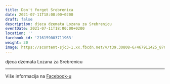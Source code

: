 ```yaml
---
title: Don't forget Srebrenica
date: 2021-07-11T18:00:00+0200
draft: false
description: djeca dzemata Lozana za Srebrenicu
eventDate: 2021-07-11T18:00:00+0200
location: ''
facebook_id: '216159003711963'
weight: 30
image: https://scontent-sjc3-1.xx.fbcdn.net/v/t39.30808-6/467911425_8702124949883247_8451066247417132989_n.jpg?_nc_cat=103&ccb=1-7&_nc_sid=9e60e4&_nc_ohc=W991DrHsNaIQ7kNvwGHr-Ty&_nc_oc=AdkaKoVttfZtQdR_j4CDnqLAWBm9KBtmmhLdwlyQEOiRcdVyYGELLEemqVPuGEdHrkM&_nc_zt=23&_nc_ht=scontent-sjc3-1.xx&edm=ABTKTjYEAAAA&_nc_gid=K13DwcR9iQn-7SE34bRn0Q&oh=00_AfHX5lUzU2F72II8UoZZGwe2dEItn3ocARm4t0Yo9t5Z4A&oe=68138BD9
---
```


djeca dzemata Lozana za Srebrenicu

---

Više informacija na [Facebook-u](https://facebook.com/events/216159003711963)